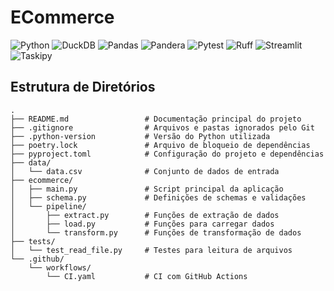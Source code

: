 # ECommerce
![Python](https://img.shields.io/badge/Python-3.10%2B-2a9d8f)
![DuckDB](https://img.shields.io/badge/DuckDB-1.3.0-264653)
![Pandas](https://img.shields.io/badge/Pandas-2.3.0-e9c46a)
![Pandera](https://img.shields.io/badge/Pandera-0.24.0-f4a261)
![Pytest](https://img.shields.io/badge/Pytest-8.4.0-e76f51)
![Ruff](https://img.shields.io/badge/Ruff-0.11.13-8a4fff)
![Streamlit](https://img.shields.io/badge/Streamlit-1.45.1-ff4b4b)
![Taskipy](https://img.shields.io/badge/Taskipy-1.12.0-2e7d32)


## Estrutura de Diretórios
<pre lang="markdown"><code>.
├── README.md                 # Documentação principal do projeto
├── .gitignore                # Arquivos e pastas ignorados pelo Git
├── .python-version           # Versão do Python utilizada
├── poetry.lock               # Arquivo de bloqueio de dependências
├── pyproject.toml            # Configuração do projeto e dependências
├── data/
│   └── data.csv              # Conjunto de dados de entrada
├── ecommerce/
│   ├── main.py               # Script principal da aplicação
│   ├── schema.py             # Definições de schemas e validações
│   └── pipeline/
│       ├── extract.py        # Funções de extração de dados
│       ├── load.py           # Funções para carregar dados
│       └── transform.py      # Funções de transformação de dados
├── tests/
│   └── test_read_file.py     # Testes para leitura de arquivos
└── .github/
    └── workflows/
        └── CI.yaml           # CI com GitHub Actions
</code></pre>